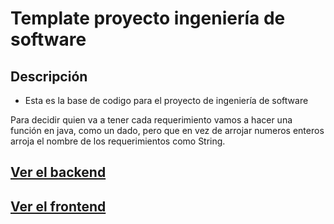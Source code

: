 # Template proyecto ingeniería de software

## Descripción

- Esta es la base de codigo para el proyecto de ingeniería de software

Para decidir quien  va a tener cada requerimiento vamos a hacer una función
en java, como un dado, pero que en vez de arrojar numeros enteros arroja el nombre de los
requerimientos como String.

## [Ver el backend](./backend/Backend.md)
## [Ver el frontend](./frontend/Frontend.md)
